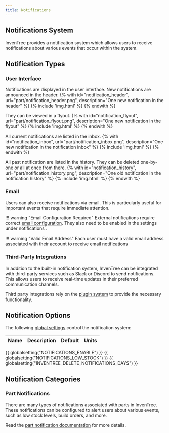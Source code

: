 ```yaml
---
title: Notifications
---
```


## Notifications System

InvenTree provides a notification system which allows users to receive notifications about various events that occur within the system.

## Notification Types

### User Interface

Notifications are displayed in the user interface. New notifications are announced in the header.
{% with id="notification_header", url="part/notification_header.png", description="One new notification in the header" %}
{% include 'img.html' %}
{% endwith %}

They can be viewed in a flyout.
{% with id="notification_flyout", url="part/notification_flyout.png", description="One new notification in the flyout" %}
{% include 'img.html' %}
{% endwith %}

All current notifications are listed in the inbox.
{% with id="notification_inbox", url="part/notification_inbox.png", description="One new notification in the notification inbox" %}
{% include 'img.html' %}
{% endwith %}

All past notification are listed in the history. They can be deleted one-by-one or all at once from there.
{% with id="notification_history", url="part/notification_history.png", description="One old notification in the notification history" %}
{% include 'img.html' %}
{% endwith %}

### Email

Users can also receive notifications via email. This is particularly useful for important events that require immediate attention.

!!! warning "Email Configuration Required"
    External notifications require correct [email configuration](../start/config.md#email-settings). They also need to be enabled in the settings under notifications`.

!!! warning "Valid Email Address"
    Each user must have a valid email address associated with their account to receive email notifications

### Third-Party Integrations

In addition to the built-in notification system, InvenTree can be integrated with third-party services such as Slack or Discord to send notifications. This allows users to receive real-time updates in their preferred communication channels.

Third party integrations rely on the [plugin system](../plugins/index.md) to provide the necessary functionality.

## Notification Options

The following [global settings](../settings/global.md) control the notification system:

| Name | Description | Default | Units |
| ---- | ----------- | ------- | ----- |
{{ globalsetting("NOTIFICATIONS_ENABLE") }}
{{ globalsetting("NOTIFICATIONS_LOW_STOCK") }}
{{ globalsetting("INVENTREE_DELETE_NOTIFICATIONS_DAYS") }}

## Notification Categories

### Part Notifications

There are many types of notifications associated with parts in InvenTree. These notifications can be configured to alert users about various events, such as low stock levels, build orders, and more.

Read the [part notification documentation](../part/notification.md) for more details.
